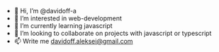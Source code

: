 - 👋 Hi, I’m @davidoff-a
- 👀 I’m interested in web-development
- 🌱 I’m currently learning javascript
- 💞️ I’m looking to collaborate on projects with javascript or typescript
- 📫 Write me davidoff.aleksei@gmail.com

<!---
davidoff-a/davidoff-a is a ✨ special ✨ repository because its `README.md` (this file) appears on your GitHub profile.
You can click the Preview link to take a look at your changes.
--->
